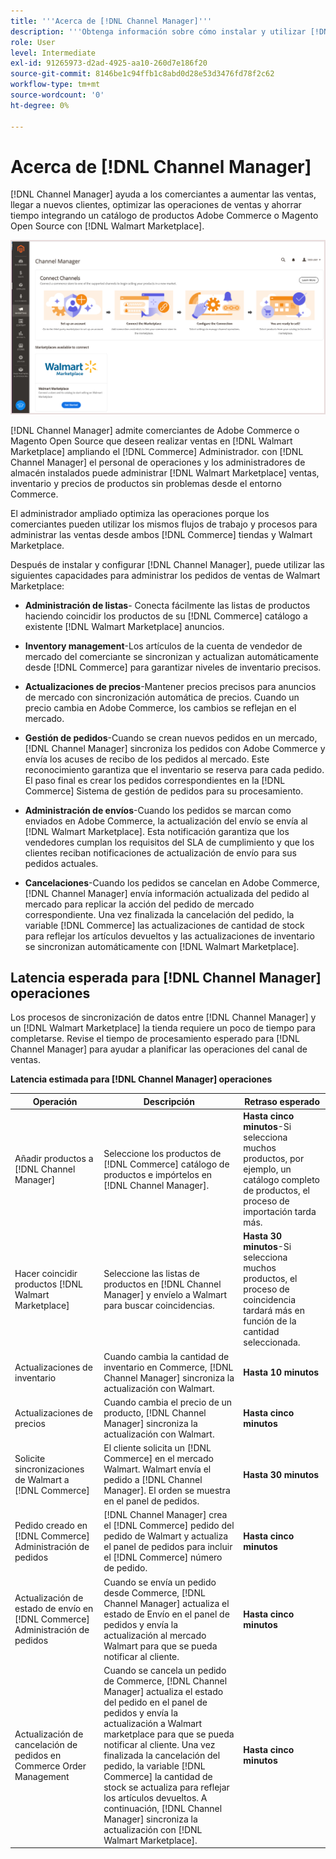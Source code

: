 ```yaml
---
title: '''Acerca de [!DNL Channel Manager]'''
description: '''Obtenga información sobre cómo instalar y utilizar [!DNL Channel Manager] para integrar las tiendas de Adobe Commerce y Magento Open Source con mercados de terceros y crear un canal de ventas para administrar las ofertas de venta, los precios, el inventario y las ventas de Marketplace sin problemas desde el administrador de comercio.'''
role: User
level: Intermediate
exl-id: 91265973-d2ad-4925-aa10-260d7e186f20
source-git-commit: 8146be1c94ffb1c8abd0d28e53d3476fd78f2c62
workflow-type: tm+mt
source-wordcount: '0'
ht-degree: 0%

---
```



# Acerca de [!DNL Channel Manager]

[!DNL Channel Manager] ayuda a los comerciantes a aumentar las ventas, llegar a nuevos clientes, optimizar las operaciones de ventas y ahorrar tiempo integrando un catálogo de productos Adobe Commerce o Magento Open Source con [!DNL Walmart Marketplace].

![[!DNL Channel Manager] vista de administración de extensiones](assets/channel-manager-home.png)

[!DNL Channel Manager] admite comerciantes de Adobe Commerce o Magento Open Source que deseen realizar ventas en [!DNL Walmart Marketplace] ampliando el [!DNL Commerce] Administrador. con [!DNL Channel Manager] el personal de operaciones y los administradores de almacén instalados puede administrar [!DNL Walmart Marketplace] ventas, inventario y precios de productos sin problemas desde el entorno Commerce.

El administrador ampliado optimiza las operaciones porque los comerciantes pueden utilizar los mismos flujos de trabajo y procesos para administrar las ventas desde ambos [!DNL Commerce] tiendas y Walmart Marketplace.

Después de instalar y configurar [!DNL Channel Manager], puede utilizar las siguientes capacidades para administrar los pedidos de ventas de Walmart Marketplace:

* **Administración de listas**- Conecta fácilmente las listas de productos haciendo coincidir los productos de su [!DNL Commerce] catálogo a existente [!DNL Walmart Marketplace] anuncios.

* **Inventory management**-Los artículos de la cuenta de vendedor de mercado del comerciante se sincronizan y actualizan automáticamente desde [!DNL Commerce] para garantizar niveles de inventario precisos.

* **Actualizaciones de precios**-Mantener precios precisos para anuncios de mercado con sincronización automática de precios. Cuando un precio cambia en Adobe Commerce, los cambios se reflejan en el mercado.

* **Gestión de pedidos**-Cuando se crean nuevos pedidos en un mercado, [!DNL Channel Manager] sincroniza los pedidos con Adobe Commerce y envía los acuses de recibo de los pedidos al mercado. Este reconocimiento garantiza que el inventario se reserva para cada pedido. El paso final es crear los pedidos correspondientes en la [!DNL Commerce] Sistema de gestión de pedidos para su procesamiento.

* **Administración de envíos**-Cuando los pedidos se marcan como enviados en Adobe Commerce, la actualización del envío se envía al [!DNL Walmart Marketplace]. Esta notificación garantiza que los vendedores cumplan los requisitos del SLA de cumplimiento y que los clientes reciban notificaciones de actualización de envío para sus pedidos actuales.

* **Cancelaciones**-Cuando los pedidos se cancelan en Adobe Commerce, [!DNL Channel Manager] envía información actualizada del pedido al mercado para replicar la acción del pedido de mercado correspondiente. Una vez finalizada la cancelación del pedido, la variable [!DNL Commerce] las actualizaciones de cantidad de stock para reflejar los artículos devueltos y las actualizaciones de inventario se sincronizan automáticamente con [!DNL Walmart Marketplace].

## Latencia esperada para [!DNL Channel Manager] operaciones

Los procesos de sincronización de datos entre [!DNL Channel Manager] y un [!DNL Walmart Marketplace] la tienda requiere un poco de tiempo para completarse. Revise el tiempo de procesamiento esperado para [!DNL Channel Manager] para ayudar a planificar las operaciones del canal de ventas.

**Latencia estimada para [!DNL Channel Manager] operaciones**

| **Operación** | **Descripción** | **Retraso esperado** |
|------------------------------------------------------------|--------------------------------------------------------------------------------------------------------------------------------------------------------------------------------------------------------------------------------------------------------------------------------------------------------------------------------------------------------------------------------------------------|------------------------------------------------------------------------------------------------------------------------------|
| Añadir productos a [!DNL Channel Manager] | Seleccione los productos de [!DNL Commerce] catálogo de productos e impórtelos en [!DNL Channel Manager]. | **Hasta cinco minutos**-Si selecciona muchos productos, por ejemplo, un catálogo completo de productos, el proceso de importación tarda más. |
| Hacer coincidir productos [!DNL Walmart Marketplace] | Seleccione las listas de productos en [!DNL Channel Manager] y envíelo a Walmart para buscar coincidencias. | **Hasta 30 minutos**-Si selecciona muchos productos, el proceso de coincidencia tardará más en función de la cantidad seleccionada. |
| Actualizaciones de inventario | Cuando cambia la cantidad de inventario en Commerce, [!DNL Channel Manager] sincroniza la actualización con Walmart. | **Hasta 10 minutos** |
| Actualizaciones de precios | Cuando cambia el precio de un producto, [!DNL Channel Manager] sincroniza la actualización con Walmart. | **Hasta cinco minutos** |
| Solicite sincronizaciones de Walmart a [!DNL Commerce] | El cliente solicita un [!DNL Commerce] en el mercado Walmart. Walmart envía el pedido a [!DNL Channel Manager]. El orden se muestra en el panel de pedidos. | **Hasta 30 minutos** |
| Pedido creado en [!DNL Commerce] Administración de pedidos | [!DNL Channel Manager] crea el [!DNL Commerce] pedido del pedido de Walmart y actualiza el panel de pedidos para incluir el [!DNL Commerce] número de pedido. | **Hasta cinco minutos** |
| Actualización de estado de envío en [!DNL Commerce] Administración de pedidos | Cuando se envía un pedido desde Commerce, [!DNL Channel Manager] actualiza el estado de Envío en el panel de pedidos y envía la actualización al mercado Walmart para que se pueda notificar al cliente. | **Hasta cinco minutos** |
| Actualización de cancelación de pedidos en Commerce Order Management | Cuando se cancela un pedido de Commerce, [!DNL Channel Manager] actualiza el estado del pedido en el panel de pedidos y envía la actualización a Walmart marketplace para que se pueda notificar al cliente. Una vez finalizada la cancelación del pedido, la variable [!DNL Commerce] la cantidad de stock se actualiza para reflejar los artículos devueltos. A continuación, [!DNL Channel Manager] sincroniza la actualización con [!DNL Walmart Marketplace]. | **Hasta cinco minutos** |


